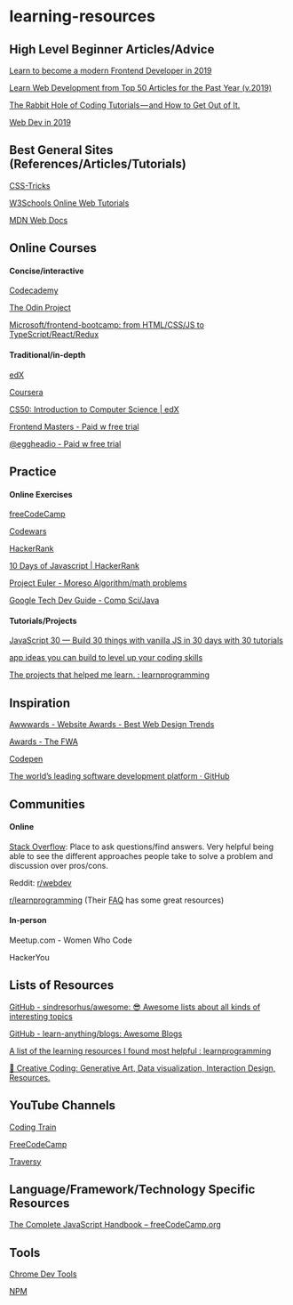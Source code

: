 # learning-resources

## High Level Beginner Articles/Advice
[Learn to become a modern Frontend Developer in 2019](https://medium.com/tech-tajawal/modern-frontend-developer-in-2018-4c2072fa2b9c)

[Learn Web Development from Top 50 Articles for the Past Year (v.2019)](https://medium.mybridge.co/learn-web-development-from-top-50-articles-for-the-past-year-v-2019-f589aa4d82e5)

[The Rabbit Hole of Coding Tutorials — and How to Get Out of It.](https://medium.com/betterism/the-rabbit-hole-of-coding-tutorials-and-how-to-get-out-of-it-eae8154d3355)

[Web Dev in 2019](https://www.youtube.com/watch?time_continue=43&v=UnTQVlqmDQ0)


## Best General Sites (References/Articles/Tutorials)
[CSS-Tricks](https://css-tricks.com/)

[W3Schools Online Web Tutorials](https://www.w3schools.com/)

[MDN Web Docs](https://developer.mozilla.org/en-US/)

## Online Courses
#### Concise/interactive
[Codecademy](https://www.codecademy.com)

[The Odin Project](https://www.theodinproject.com)

[Microsoft/frontend-bootcamp: from HTML/CSS/JS to TypeScript/React/Redux](https://github.com/Microsoft/frontend-bootcamp)

#### Traditional/in-depth
[edX](https://www.edx.org/)

[Coursera](https://www.coursera.org/)

[CS50: Introduction to Computer Science | edX](https://www.edx.org/course/cs50s-introduction-to-computer-science)

[Frontend Masters - Paid w free trial](https://frontendmasters.com/)

[@eggheadio - Paid w free trial](https://egghead.io/)

## Practice 
#### Online Exercises 
[freeCodeCamp](https://www.freecodecamp.org/)

[Codewars](https://www.codewars.com/)

[HackerRank](https://www.hackerrank.com)

[10 Days of Javascript | HackerRank](https://www.hackerrank.com/domains/tutorials/10-days-of-javascript)

[Project Euler - Moreso Algorithm/math problems](https://projecteuler.net/recent)

[Google Tech Dev Guide - Comp Sci/Java](https://techdevguide.withgoogle.com/paths/)


#### Tutorials/Projects
[JavaScript 30 — Build 30 things with vanilla JS in 30 days with 30 tutorials](https://javascript30.com/)

[app ideas you can build to level up your coding skills](https://medium.freecodecamp.org/here-are-some-app-ideas-you-can-build-to-level-up-your-coding-skills-39618291f672)

[The projects that helped me learn. : learnprogramming](https://www.reddit.com/r/learnprogramming/comments/aue19f/the_projects_that_helped_me_learn/)

## Inspiration
[Awwwards - Website Awards - Best Web Design Trends](https://www.awwwards.com/)

[Awards - The FWA](https://thefwa.com/)

[Codepen](https://codepen.io/)

[The world’s leading software development platform · GitHub](https://github.com/)



## Communities
#### Online
[Stack Overflow](https://stackoverflow.com/):
Place to ask questions/find answers. Very helpful being able to see the different approaches people take to solve a problem and discussion over pros/cons.

Reddit:
[r/webdev](https://www.reddit.com/r/webdev/) 

[r/learnprogramming](https://www.reddit.com/r/learnprogramming/) (Their [FAQ](https://www.reddit.com/r/learnprogramming/wiki/faq) has some great resources)

#### In-person
Meetup.com - Women Who Code

HackerYou

## Lists of Resources
[GitHub - sindresorhus/awesome: 😎 Awesome lists about all kinds of interesting topics](https://github.com/sindresorhus/awesome#readme)

[GitHub - learn-anything/blogs: Awesome Blogs](https://github.com/learn-anything/blogs)

[A list of the learning resources I found most helpful : learnprogramming](https://www.reddit.com/r/learnprogramming/comments/7e6vc2/a_list_of_the_learning_resources_i_found_most/)

[🎨 Creative Coding: Generative Art, Data visualization, Interaction Design, Resources.](https://github.com/terkelg/awesome-creative-coding)


## YouTube Channels
[Coding Train](https://www.youtube.com/user/shiffman/playlists)

[FreeCodeCamp](https://www.youtube.com/channel/UC8butISFwT-Wl7EV0hUK0BQ)

[Traversy](https://www.youtube.com/channel/UC29ju8bIPH5as8OGnQzwJyA)

## Language/Framework/Technology Specific Resources
[The Complete JavaScript Handbook – freeCodeCamp.org](https://medium.freecodecamp.org/the-complete-javascript-handbook-f26b2c71719c)

## Tools
[Chrome Dev Tools](https://developers.google.com/web/tools/chrome-devtools/)

[NPM](https://www.sitepoint.com/beginners-guide-node-package-manager/)


